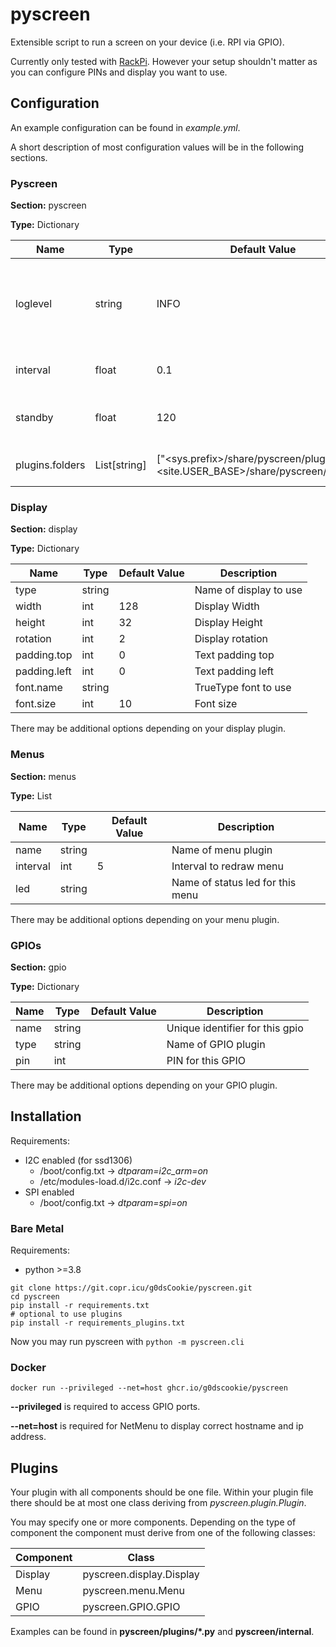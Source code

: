 # pyscreen

Extensible script to run a screen on your device (i.e. RPI via GPIO).

Currently only tested with [RackPi](https://www.thingiverse.com/thing:3022136).
However your setup shouldn't matter as you can configure PINs and display you
want to use.

## Configuration

An example configuration can be found in *example.yml*.

A short description of most configuration values will be in the following sections.

### Pyscreen

**Section:** pyscreen

**Type:** Dictionary

| Name | Type | Default Value | Description |
| ---- | ---- | ------------- | ----------- |
| loglevel | string | INFO | Set log level to use. (DEBUG, INFO, WARNING, ERROR, CRITICAL) |
| interval | float | 0.1 | Main loop interval in seconds |
| standby | float | 120 | Time in seconds to poweroff display |
| plugins.folders | List[string] | ["\<sys.prefix\>/share/pyscreen/plugins", "\<site.USER_BASE\>/share/pyscreen/plugins"] | Path to plugin directories |

### Display

**Section:** display

**Type:** Dictionary

| Name | Type | Default Value | Description |
| ---- | ---- | ------------- | ----------- |
| type | string | | Name of display to use |
| width | int | 128 | Display Width |
| height | int | 32 | Display Height |
| rotation | int | 2 | Display rotation |
| padding.top | int | 0 | Text padding top |
| padding.left | int | 0 | Text padding left |
| font.name | string | | TrueType font to use |
| font.size | int | 10 | Font size |

There may be additional options depending on your display plugin.

### Menus

**Section:** menus

**Type:** List

| Name | Type | Default Value | Description |
| ---- | ---- | ------------- | ----------- |
| name | string | | Name of menu plugin |
| interval | int | 5 | Interval to redraw menu |
| led | string | | Name of status led for this menu |

There may be additional options depending on your menu plugin.

### GPIOs

**Section:** gpio

**Type:** Dictionary

| Name | Type | Default Value | Description |
| ---- | ---- | ------------- | ----------- |
| name | string | | Unique identifier for this gpio |
| type | string | | Name of GPIO plugin |
| pin | int | | PIN for this GPIO |

There may be additional options depending on your GPIO plugin.

## Installation

Requirements:
* I2C enabled (for ssd1306)
  * /boot/config.txt -> *dtparam=i2c_arm=on*
  * /etc/modules-load.d/i2c.conf -> *i2c-dev*
* SPI enabled
  * /boot/config.txt -> *dtparam=spi=on*

### Bare Metal

Requirements:
* python >=3.8

```
git clone https://git.copr.icu/g0dsCookie/pyscreen.git
cd pyscreen
pip install -r requirements.txt
# optional to use plugins
pip install -r requirements_plugins.txt
```

Now you may run pyscreen with `python -m pyscreen.cli`

### Docker

`docker run --privileged --net=host ghcr.io/g0dscookie/pyscreen`

**--privileged** is required to access GPIO ports.

**--net=host** is required for NetMenu to display correct hostname and ip address.

## Plugins

Your plugin with all components should be one file.
Within your plugin file there should be at most one class deriving from *pyscreen.plugin.Plugin*.

You may specify one or more components. Depending on the type of component the
component must derive from one of the following classes:

| Component | Class |
| --------- | ----- |
| Display   | pyscreen.display.Display |
| Menu      | pyscreen.menu.Menu |
| GPIO      | pyscreen.GPIO.GPIO |

Examples can be found in **pyscreen/plugins/\*.py** and **pyscreen/internal**. 